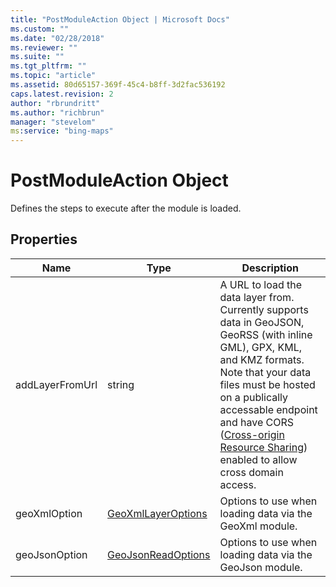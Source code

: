 ```yaml
---
title: "PostModuleAction Object | Microsoft Docs"
ms.custom: ""
ms.date: "02/28/2018"
ms.reviewer: ""
ms.suite: ""
ms.tgt_pltfrm: ""
ms.topic: "article"
ms.assetid: 80d65157-369f-45c4-b8ff-3d2fac536192
caps.latest.revision: 2
author: "rbrundritt"
ms.author: "richbrun"
manager: "stevelom"
ms:service: "bing-maps"
---
```

# PostModuleAction Object
Defines the steps to execute after the module is loaded.

Properties
----------

| Name            | Type               | Description               |
|-----------------|--------------------|---------------------------|
| addLayerFromUrl | string             | A URL to load the data layer from. Currently supports data in GeoJSON, GeoRSS (with inline GML), GPX, KML, and KMZ formats. Note that your data files must be hosted on a publically accessable endpoint and have CORS ([Cross-origin Resource Sharing](https://en.wikipedia.org/wiki/Cross-origin_resource_sharing)) enabled to allow cross domain access. |
| geoXmlOption    | [GeoXmlLayerOptions](../v8-web-control/geoxmllayeroptions-object.md) | Options to use when loading data via the GeoXml module.  |
| geoJsonOption   | [GeoJsonReadOptions](../v8-web-control/geojsonreadoptions-object.md) | Options to use when loading data via the GeoJson module. |

